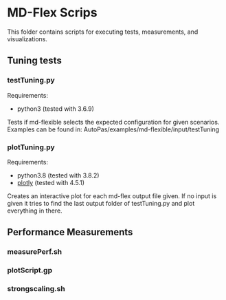 # MD-Flex Scrips

This folder contains scripts for executing tests, measurements, and visualizations.

## Tuning tests

### testTuning.py

Requirements:
* python3 (tested with 3.6.9)

Tests if md-flexible selects the expected configuration for given scenarios. Examples can be found in:
AutoPas/examples/md-flexible/input/testTuning

### plotTuning.py

Requirements:
* python3.8 (tested with 3.8.2)
* [plotly](https://github.com/plotly/plotly.py) (tested with 4.5.1)

Creates an interactive plot for each md-flex output file given. If no input is given it tries to find the last output folder of testTuning.py and plot everything in there.

## Performance Measurements

### measurePerf.sh

### plotScript.gp

### strongscaling.sh
